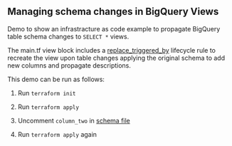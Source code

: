 ## Managing schema changes in BigQuery Views

Demo to show an infrastracture as code example to propagate BigQuery table schema changes to `SELECT *` views.

The main.tf view block includes a [replace_triggered_by](https://developer.hashicorp.com/terraform/language/meta-arguments/lifecycle#replace_triggered_by) lifecycle rule to recreate the view upon table changes applying the original schema to add new columns and propagate descriptions.

This demo can be run as follows:

1. Run `terraform init`

2. Run `terraform apply`

3. Uncomment `column_two` in [schema file](schemas/example_table_one.json)

4. Run `terraform apply` again
